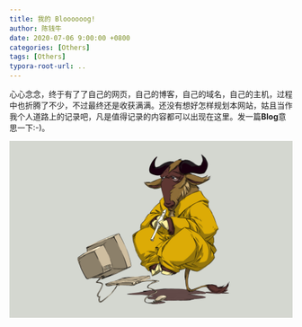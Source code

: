 ```yaml
---
title: 我的 Bloooooog!
author: 陈钱牛
date: 2020-07-06 9:00:00 +0800
categories: [Others]
tags: [Others]
typora-root-url: ..
---
```


心心念念，终于有了了自己的网页，自己的博客，自己的域名，自己的主机，过程中也折腾了不少，不过最终还是收获满满。还没有想好怎样规划本网站，姑且当作我个人道路上的记录吧，凡是值得记录的内容都可以出现在这里。发一篇**Blog**意思一下:-)。

![wallls.com_154714](/assets/img/posts/2020-07-06-My-First-Bloooooog!/wallls.com_154714.png)

